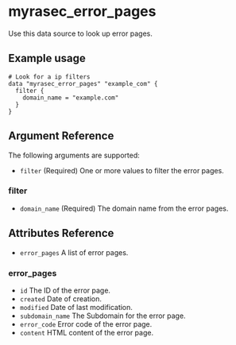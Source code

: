 # myrasec_error_pages

Use this data source to look up error pages.

## Example usage

```hcl
# Look for a ip filters
data "myrasec_error_pages" "example_com" {
  filter {
    domain_name = "example.com"
  }
}
```

## Argument Reference

The following arguments are supported:

* `filter` (Required) One or more values to filter the error pages.

### filter
* `domain_name` (Required) The domain name from the error pages.

## Attributes Reference
* `error_pages` A list of error pages.

### error_pages
* `id` The ID of the error page.
* `created` Date of creation.
* `modified` Date of last modification.
* `subdomain_name` The Subdomain for the error page.
* `error_code` Error code of the error page.
* `content` HTML content of the error page.
